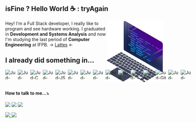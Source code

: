 ## isFine ? Hello World :coffee: : tryAgain

<img src="./img/computer.png" width="180px" align="right" alt="Computer">

<p align="left"> 
  Hey! I'm a Full Stack developer, I really like to program and see hardware working. I graduated in <strong>Development and Systems Analysis</strong> and now I'm studying the last period of <strong>Computer Engineering</strong> at IFPB. -> <a href="http://lattes.cnpq.br/9878253455373113" target="_blank">Lattes</a> <-
</p>

## I already did something in...
<div style="display: flex; justify-content: space-between">
  <img align="center" alt="Jud-Python" height="30" width="40" src="https://cdn.jsdelivr.net/gh/devicons/devicon/icons/python/python-original.svg" />    
  <img align="center" alt="Jud-C++" height="30" width="40" src="https://cdn.jsdelivr.net/gh/devicons/devicon/icons/cplusplus/cplusplus-original.svg" />          
  <img align="center" alt="Jud-C" height="30" width="40" src="https://cdn.jsdelivr.net/gh/devicons/devicon/icons/c/c-original.svg" />          
  <img align="center" alt="Jud-Java" height="30" width="40" src="https://cdn.jsdelivr.net/gh/devicons/devicon/icons/java/java-original.svg" />          
  <img align="center" alt="Jud-JS" height="30" width="40" src="https://cdn.jsdelivr.net/gh/devicons/devicon/icons/javascript/javascript-original.svg" />          
  <img align="center" alt="Jud-TypeScript" height="30" width="40" src="https://cdn.jsdelivr.net/gh/devicons/devicon/icons/typescript/typescript-original.svg" />
  <img align="center" alt="Jud-Angular" height="30" width="40" src="https://cdn.jsdelivr.net/gh/devicons/devicon/icons/angularjs/angularjs-original.svg" />          
  <img align="center" alt="Jud-PHP" height="30" width="40" src="https://cdn.jsdelivr.net/gh/devicons/devicon/icons/php/php-original.svg" />
  <img align="center" alt="Jud-HTML5" height="30" width="40" src="https://cdn.jsdelivr.net/gh/devicons/devicon/icons/html5/html5-original.svg" />          
  <img align="center" alt="Jud-CSS3" height="30" width="40" src="https://cdn.jsdelivr.net/gh/devicons/devicon/icons/css3/css3-original.svg" />
  <img align="center" alt="Jud-Mysql" height="30" width="40" src="https://cdn.jsdelivr.net/gh/devicons/devicon/icons/mysql/mysql-original.svg" />          
  <img align="center" alt="Jud-AWS" height="30" width="40" src="https://cdn.jsdelivr.net/gh/devicons/devicon/icons/amazonwebservices/amazonwebservices-original.svg" />
  <img align="center" alt="Jud-Git" height="30" width="40" src="https://cdn.jsdelivr.net/gh/devicons/devicon/icons/git/git-original.svg" />          
  <img align="center" alt="Jud-VSCode" height="30" width="40" src="https://cdn.jsdelivr.net/gh/devicons/devicon/icons/vscode/vscode-original.svg" />          
  <img align="center" alt="Jud-Linux" height="30" width="40" src="https://cdn.jsdelivr.net/gh/devicons/devicon/icons/linux/linux-original.svg" />         
</div>

<br>

#### How to talk to me...⤵️

<p align="left">
  <a href="mailto:judenilson@gmail.com" alt="Gmail" target="_blank">
  <img src="https://img.shields.io/badge/-Gmail-FF0000?style=flat-square&labelColor=FF0000&logo=gmail&logoColor=white&link=mailto:judenilson@gmail.com" /></a>

<a href="https://www.linkedin.com/in/judenilson/" alt="Linkedin" target="_blank">
  <img src="https://img.shields.io/badge/-Linkedin-0e76a8?style=flat-square&logo=Linkedin&logoColor=white&link=https://www.linkedin.com/in/judenilson/" /></a>

<a href="https://www.instagram.com/judenilson" alt="Instagram" target="_blank">
  <img src="https://img.shields.io/badge/-Instagram-DF0174?style=flat-square&labelColor=DF0174&logo=instagram&logoColor=white&link=https://www.instagram.com/judenilson"/></a>
</p>

<div align="center" style="display: flex;
    flex-direction: row;
    justify-content: space-between;">
  <a href="https://github.com/Judenilson">
  <img style:"
    display: flex;
    flex-direction: row;
    align-items: flex-start;" height="180em" src="https://github-readme-stats.vercel.app/api?username=judenilson&show_icons=true&theme=tokyonight&include_all_commits=true&count_private=true"/>
  <img style:"
    display: flex;
    flex-direction: row;
    align-items: flex-end;" height="180em" src="https://github-readme-stats.vercel.app/api/top-langs/?username=judenilson&layout=compact&langs_count=7&theme=tokyonight"/>
  </a>
</div>
 
